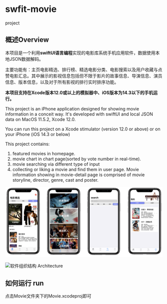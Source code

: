 # swfit-movie
project
## 概述Overview
本项目是一个利用**swiftUI语言编程**实现的电影库系统手机应用软件，数据使用本地JSON数据解码。

主要功能有：主页电影精选、排行榜、精选电影分类、电影搜索以及用户收藏与点赞电影汇总。其中展示的影视信息包括但不限于影片的故事信息、导演信息、演员信息、版本信息，以及对于所有影视的排行实时排序功能。

**本项目支持在Xcode版本12.0或以上的模拟器中、iOS版本为14.3以下的手机运行。**

This project is an iPhone application designed for showing movie information in a conceit way. It's developed with swiftUI and local JSON data on MacOS 11.5.2, Xcode 12.0.

You can run this project on a Xcode stimulator (version 12.0 or above) or on your iPhone (iOS 14.3 or below)

This project contains: 
1. featured movies in homepage. 
2. movie chart in chart page(sorted by vote number in real-time).
3. movie searching via different type of input 
4. collecting or liking a movie and find them in user page.
Movie information showing in movie-detail page is comprised of movie storyline, director, genre, cast and poster.

![项目图形界面概览 UI](./readme-images/all-content.51.21.png)

![软件组织结构 Architecture ](./swfit-movie/readme-images/archi.51.31.png)


## 如何运行 run
点击Movie文件夹下的Movie.xcodeproj即可
